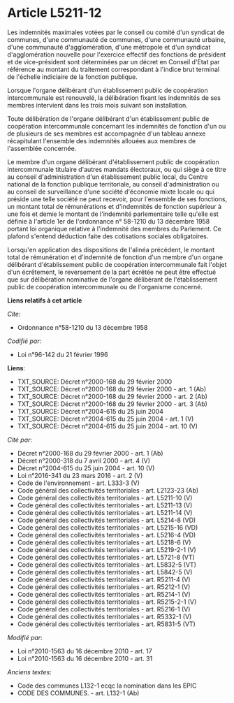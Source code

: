 # Article L5211-12

Les indemnités maximales votées par le conseil ou comité d'un syndicat de communes, d'une communauté de communes, d'une
communauté urbaine, d'une communauté d'agglomération, d'une métropole et d'un syndicat d'agglomération nouvelle pour
l'exercice effectif des fonctions de président et de vice-président sont déterminées par un décret en Conseil d'Etat par
référence au montant du traitement correspondant à l'indice brut terminal de l'échelle indiciaire de la fonction publique.

Lorsque l'organe délibérant d'un établissement public de coopération intercommunale est renouvelé, la délibération fixant les
indemnités de ses membres intervient dans les trois mois suivant son installation.

Toute délibération de l'organe délibérant d'un établissement public de coopération intercommunale concernant les indemnités
de fonction d'un ou de plusieurs de ses membres est accompagnée d'un tableau annexe récapitulant l'ensemble des indemnités
allouées aux membres de l'assemblée concernée.

Le membre d'un organe délibérant d'établissement public de coopération intercommunale titulaire d'autres mandats électoraux,
ou qui siège à ce titre au conseil d'administration d'un établissement public local, du Centre national de la fonction
publique territoriale, au conseil d'administration ou au conseil de surveillance d'une société d'économie mixte locale ou qui
préside une telle société ne peut recevoir, pour l'ensemble de ses fonctions, un montant total de rémunérations et
d'indemnités de fonction supérieur à une fois et demie le montant de l'indemnité parlementaire telle qu'elle est définie à
l'article 1er de l'ordonnance n° 58-1210 du 13 décembre 1958 portant loi organique relative à l'indemnité des membres du
Parlement. Ce plafond s'entend déduction faite des cotisations sociales obligatoires.

Lorsqu'en application des dispositions de l'alinéa précédent, le montant total de rémunération et d'indemnité de fonction
d'un membre d'un organe délibérant d'établissement public de coopération intercommunale fait l'objet d'un écrêtement, le
reversement de la part écrêtée ne peut être effectué que sur délibération nominative de l'organe délibérant de
l'établissement public de coopération intercommunale ou de l'organisme concerné.

**Liens relatifs à cet article**

_Cite_:

  - Ordonnance n°58-1210 du 13 décembre 1958

_Codifié par_:

  - Loi n°96-142 du 21 février 1996

**Liens**:

  - TXT_SOURCE: Décret n°2000-168 du 29 février 2000
  - TXT_SOURCE: Décret n°2000-168 du 29 février 2000 - art. 1 (Ab)
  - TXT_SOURCE: Décret n°2000-168 du 29 février 2000 - art. 2 (Ab)
  - TXT_SOURCE: Décret n°2000-168 du 29 février 2000 - art. 3 (Ab)
  - TXT_SOURCE: Décret n°2004-615 du 25 juin 2004
  - TXT_SOURCE: Décret n°2004-615 du 25 juin 2004 - art. 1 (V)
  - TXT_SOURCE: Décret n°2004-615 du 25 juin 2004 - art. 10 (V)

_Cité par_:

  - Décret n°2000-168 du 29 février 2000 - art. 1 (Ab)
  - Décret n°2000-318 du 7 avril 2000 - art. 4 (V)
  - Décret n°2004-615 du 25 juin 2004 - art. 10 (V)
  - Loi n°2016-341 du 23 mars 2016 - art. 2 (V)
  - Code de l'environnement - art. L333-3 (V)
  - Code général des collectivités territoriales - art. L2123-23 (Ab)
  - Code général des collectivités territoriales - art. L5211-10 (V)
  - Code général des collectivités territoriales - art. L5211-13 (V)
  - Code général des collectivités territoriales - art. L5211-14 (V)
  - Code général des collectivités territoriales - art. L5214-8 (VD)
  - Code général des collectivités territoriales - art. L5215-16 (VD)
  - Code général des collectivités territoriales - art. L5216-4 (VD)
  - Code général des collectivités territoriales - art. L5218-6 (V)
  - Code général des collectivités territoriales - art. L5219-2-1 (V)
  - Code général des collectivités territoriales - art. L5721-8 (VT)
  - Code général des collectivités territoriales - art. L5832-5 (VT)
  - Code général des collectivités territoriales - art. L5842-5 (V)
  - Code général des collectivités territoriales - art. R5211-4 (V)
  - Code général des collectivités territoriales - art. R5212-1 (V)
  - Code général des collectivités territoriales - art. R5214-1 (V)
  - Code général des collectivités territoriales - art. R5215-2-1 (V)
  - Code général des collectivités territoriales - art. R5216-1 (V)
  - Code général des collectivités territoriales - art. R5332-1 (V)
  - Code général des collectivités territoriales - art. R5831-5 (VT)

_Modifié par_:

  - Loi n°2010-1563 du 16 décembre 2010 - art. 17
  - Loi n°2010-1563 du 16 décembre 2010 - art. 31

_Anciens textes_:

  - Code des communes L132-1 ecqc la nomination dans les EPIC
  - CODE DES COMMUNES. - art. L132-1 (Ab)
